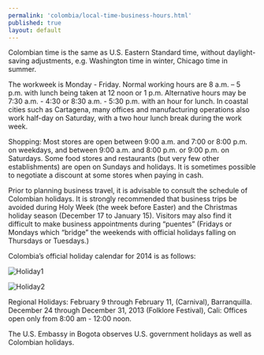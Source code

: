 ```yaml
--- 
permalink: 'colombia/local-time-business-hours.html' 
published: true 
layout: default
---
```

Colombian time is the same as U.S. Eastern Standard time, without daylight-saving adjustments, e.g. Washington time in winter, Chicago time in summer.

The workweek is Monday - Friday. Normal working hours are 8 a.m. – 5 p.m. with lunch being taken at 12 noon or 1 p.m. Alternative hours may be 7:30 a.m. - 4:30 or 8:30 a.m. - 5:30 p.m. with an hour for lunch. In coastal cities such as Cartagena, many offices and manufacturing operations also work half-day on Saturday, with a two hour lunch break during the work week.

Shopping: Most stores are open between 9:00 a.m. and 7:00 or 8:00 p.m. on weekdays, and between 9:00 a.m. and 8:00 p.m. or 9:00 p.m. on Saturdays. Some food stores and restaurants (but very few other establishments) are open on Sundays and holidays. It is sometimes possible to negotiate a discount at some stores when paying in cash.

Prior to planning business travel, it is advisable to consult the schedule of Colombian holidays. It is strongly recommended that business trips be avoided during Holy Week (the week before Easter) and the Christmas holiday season (December 17 to January 15). Visitors may also find it difficult to make business appointments during “puentes” (Fridays or Mondays which “bridge” the weekends with official holidays falling on Thursdays or Tuesdays.)

Colombia’s official holiday calendar for 2014 is as follows:

![Holiday1](../images/holiday1.png)

![Holiday2](../images/holiday2.png)

Regional Holidays: February 9 through February 11, (Carnival), Barranquilla. December 24 through December 31, 2013 (Folklore Festival), Cali: Offices open only from 8:00 am - 12:00 noon.

The U.S. Embassy in Bogota observes U.S. government holidays as well as Colombian holidays.
